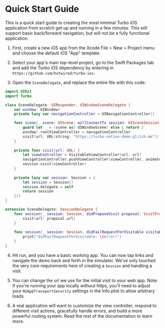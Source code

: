 # Quick Start Guide

This is a quick start guide to creating the most minimal Turbo iOS application from scratch get up and running in a few minutes. This will support basic back/forward navigation, but will not be a fully functional application.

1. First, create a new iOS app from the Xcode File > New > Project menu and choose the default iOS "App" template.

2. Select your app's main top-level project, go to the Swift Packages tab and add the Turbo iOS dependency by entering in `https://github.com/hotwired/turbo-ios`.

3. Open the `SceneDelegate`, and replace the entire file with this code:
```swift
import UIKit
import Turbo

class SceneDelegate: UIResponder, UIWindowSceneDelegate {
    var window: UIWindow?
    private lazy var navigationController = UINavigationController()

    func scene(_ scene: UIScene, willConnectTo session: UISceneSession, options connectionOptions: UIScene.ConnectionOptions) {
        guard let _ = (scene as? UIWindowScene) else { return }
        window!.rootViewController = navigationController
        visit(url: URL(string: "https://turbo-native-demo.glitch.me")!)
    }
    
    private func visit(url: URL) {
        let viewController = VisitableViewController(url: url)
        navigationController.pushViewController(viewController, animated: true)
        session.visit(viewController)
    }
    
    private lazy var session: Session = {
        let session = Session()
        session.delegate = self
        return session
    }()
}

extension SceneDelegate: SessionDelegate {
    func session(_ session: Session, didProposeVisit proposal: VisitProposal) {
        visit(url: proposal.url)
    }
    
    func session(_ session: Session, didFailRequestForVisitable visitable: Visitable, error: Error) {
        print("didFailRequestForVisitable: \(error)")
    }
}
```

4. Hit run, and you have a basic working app. You can now tap links and navigate the demo back and forth in the simulator. We've only touched the very core requirements here of creating a `Session` and handling a visit.

5. You can change the url we use for the initial visit to your web app. Note: if you're running your app locally without https, you'll need to adjust your `NSAppTransportSecurity` settings in the Info.plist to allow arbitrary loads.

6. A real application will want to customize the view controller, respond to different visit actions, gracefully handle errors, and build a more powerful routing system. Read the rest of the documentation to learn more.